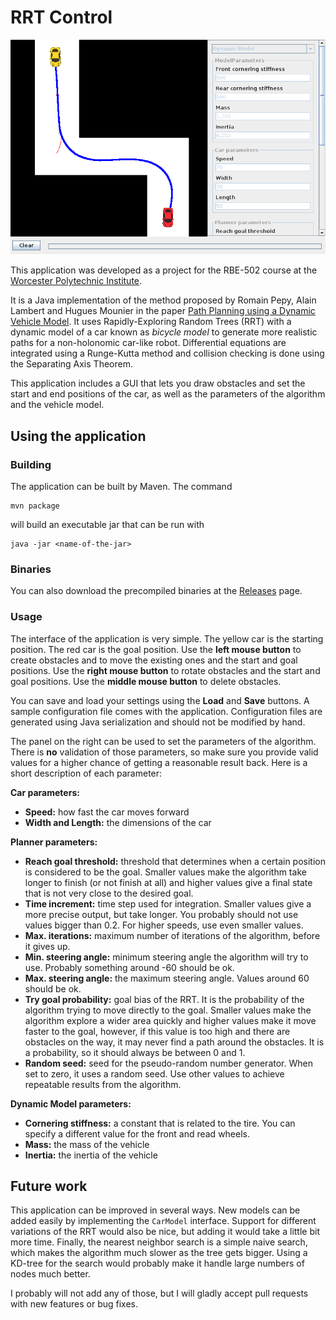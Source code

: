 # RRT Control
![RRT Control](screenshot.png)

This application was developed as a project for the RBE-502 course at the [Worcester Polytechnic Institute].

It is a Java implementation of the method proposed by Romain Pepy, Alain Lambert and Hugues Mounier in the paper [Path Planning using a Dynamic Vehicle Model]. It uses Rapidly-Exploring Random Trees (RRT) with a dynamic model of a car known as *bicycle model* to generate more realistic paths for a non-holonomic car-like robot. Differential equations are integrated using a Runge-Kutta method and collision checking is done using the Separating Axis Theorem.

This application includes a GUI that lets you draw obstacles and set the start and end positions of the car, as well as the parameters of the algorithm and the vehicle model.

## Using the application

### Building
The application can be built by Maven. The command

```
mvn package
```

will build an executable jar that can be run with

```
java -jar <name-of-the-jar>
```

### Binaries
You can also download the precompiled binaries at the [Releases] page.

### Usage
The interface of the application is very simple. The yellow car is the starting position. The red car is the goal position. Use the **left mouse button** to create obstacles and to move the existing ones and the start and goal positions. Use the **right mouse button** to rotate obstacles and the start and goal positions. Use the **middle mouse button** to delete obstacles.

You can save and load your settings using the **Load** and **Save** buttons. A sample configuration file comes with the application. Configuration files are generated using Java serialization and should not be modified by hand.

The panel on the right can be used to set the parameters of the algorithm. There is **no** validation of those parameters, so make sure you provide valid values for a higher chance of getting a reasonable result back. Here is a short description of each parameter:

**Car parameters:**
* **Speed:** how fast the car moves forward
* **Width and Length:** the dimensions of the car

**Planner parameters:**
* **Reach goal threshold:** threshold that determines when a certain position is considered to be the goal. Smaller values make the algorithm take longer to finish (or not finish at all) and higher values give a final state that is not very close to the desired goal.
* **Time increment:** time step used for integration. Smaller values give a more precise output, but take longer. You probably should not use values bigger than 0.2. For higher speeds, use even smaller values.
* **Max. iterations:** maximum number of iterations of the algorithm, before it gives up.
* **Min. steering angle:** minimum steering angle the algorithm will try to use. Probably something around -60 should be ok.
* **Max. steering angle:** the maximum steering angle. Values around 60 should be ok.
* **Try goal probability:** goal bias of the RRT. It is the probability of the algorithm trying to move directly to the goal. Smaller values make the algorithm explore a wider area quickly and higher values make it move faster to the goal, however, if this value is too high and there are obstacles on the way, it may never find a path around the obstacles. It is a probability, so it should always be between 0 and 1.
* **Random seed:** seed for the pseudo-random number generator. When set to zero, it uses a random seed. Use other values to achieve repeatable results from the algorithm.
 
**Dynamic Model parameters:**
* **Cornering stiffness:** a constant that is related to the tire. You can specify a different value for the front and read wheels.
* **Mass:** the mass of the vehicle
* **Inertia:** the inertia of the vehicle

## Future work
This application can be improved in several ways. New models can be added easily by implementing the `CarModel` interface. Support for different variations of the RRT would also be nice, but adding it would take a little bit more time. Finally, the nearest neighbor search is a simple naive search, which makes the algorithm much slower as the tree gets bigger. Using a KD-tree for the search would probably make it handle large numbers of nodes much better.

I probably will not add any of those, but I will gladly accept pull requests with new features or bug fixes.

[Worcester Polytechnic Institute]: http://www.wpi.edu
[Path Planning using a Dynamic Vehicle Model]: http://www.cs.cmu.edu/afs/cs/Web/People/motionplanning/reading/PlanningforDynamicVeh-1.pdf
[Releases]: http://github.com/guimeira/rrtcontrol/releases
